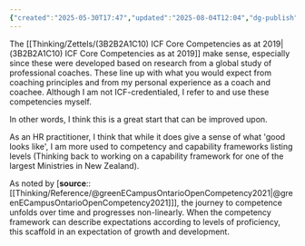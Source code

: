 ```yaml
---
{"created":"2025-05-30T17:47","updated":"2025-08-04T12:04","dg-publish":true,"dg-path":"Zettels/(3B2B2A1C10A) ICF competency framework can be improved.md","permalink":"/zettels/3-b2-b2-a1-c10-a-icf-competency-framework-can-be-improved/","dgPassFrontmatter":true,"noteIcon":"1"}
---
```


The [[Thinking/Zettels/(3B2B2A1C10) ICF Core Competencies as at 2019\|(3B2B2A1C10) ICF Core Competencies as at 2019]] make sense, especially since these were developed based on research from a global study of professional coaches. These line up with what you would expect from coaching principles and from my personal experience as a coach and coachee. Although I am not ICF-credentialed, I refer to and use these competencies myself. 

In other words, I think this is a great start that can be improved upon. 

As an HR practitioner, I think that while it does give a sense of what 'good looks like', I am more used to competency and capability frameworks listing levels (Thinking back to working on a capability framework for one of the largest Ministries in New Zealand). 

As noted by [**source**:: [[Thinking/Reference/@greenECampusOntarioOpenCompetency2021\|@greenECampusOntarioOpenCompetency2021]]], the journey to competence unfolds over time and progresses non-linearly. When the competency framework can describe expectations according to levels of proficiency, this scaffold in an expectation of growth and development. 